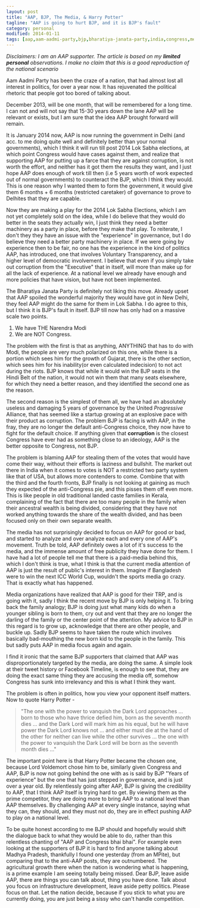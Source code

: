 ```yaml
---
layout: post
title: "AAP, BJP, The Media, & Harry Potter"
tagline: "AAP is going to hurt BJP, and it is BJP's fault"
category: personal
modified: 2014-01-11
tags: [aap,aam-aadmi-party,bjp,bharatiya-janata-party,india,congress,media,paid-media,news,harry-potter,voldemort]
---
```


*Disclaimers: I am an AAP supporter. The article is based on my __limited personal__ observations. I make no claim that this is a good reproduction of the national scenario*

Aam Aadmi Party has been the craze of a nation, that had almost lost all interest in politics, for over a year now. It has rejuvenated the political rhetoric that people got too bored of talking about. 

December 2013, will be one month, that will be remembered for a long time. I can not and will not say that 15-30 years down the lane AAP will be relevant or exists, but I am sure that the idea AAP brought forward will remain.

It is January 2014 now, AAP is now running the government in Delhi (and acc. to me doing quite well and definitely better than your normal governments), which I think it will run till post 2014 Lok Sabha elections, at which point Congress would have cases against them, and realize that supporting AAP for putting up a farce that they are against corruption, is not worth the effort, and neither has it got them the results they want, and I just hope AAP does enough of work till then (i.e 5 years worth of work expected out of normal governments) to counteract the BJP, which I think they would. This is one reason why I wanted them to form the government, it would give them 6 months + 6 months (restricted caretaker) of governance to prove to Delhites that they are capable.

Now they are making a play for the 2014 Lok Sabha Elections, which I am not yet completely sold on the idea, while I do believe that they would do better in the seats they actually win, I just think they need a better machinery as a party in place, before they make that play. To reiterate, I don't they they have an issue with the "experience" in governance, but I do believe they need a better party machinery in place. If we were going by experience then to be fair, no one has the experience in the kind of politics AAP, has introduced, one that involves Voluntary Transparency, and a higher level of democratic involvement. I believe that even if you simply take out corruption from the "Executive" that in itself, will more than make up for all the lack of experience. At a national level we already have enough and more policies that have vision, but have not been implemented. 

The Bharatiya Janata Party is definitely not liking this move. Already upset that AAP spoiled the wonderful majority they would have got in New Delhi, they feel AAP might do the same for them in Lok Sabha. I do agree to this, but I think it is BJP's fault in itself. BJP till now has only had on a massive scale two points.

1. We have THE Narendra Modi
2. We are NOT Congress.

The problem with the first is that as anything, ANYTHING that has to do with Modi, the people are very much polarized on this one, while there is a portion which sees him for the growth of Gujarat, there is the other section, which sees him for his inability(or even calculated indecision) to not act during the riots. BJP knows that while it would win the BJP seats in the Hindi Belt of the nation, it would not win them that many seats elsewhere, for which they need a better reason, and they identified the second one as the reason. 

The second reason is the simplest of them all, we have had an absolutely useless and damaging 5 years of governance by the United *Progressive* Alliance, that has seemed like a startup growing at an explosive pace with their product as corruption. The problem BJP is facing is with AAP, in the fray, they are no longer the default anti-Congress choice, they now have to fight for the default choice. If anything given that **corruption** is the closest Congress have ever had as something close to an ideology, AAP is the better opposite to Congress, not BJP. 
 
The problem is blaming AAP for stealing them of the votes that would have come their way, without their efforts is laziness and bullshit. The market out there in India when it comes to votes is NOT a restricted two party system like that of USA, but allows more contenders to come. Combine that with the third and the fourth fronts, BJP finally is not looking at gaining as much they expected of the anti-Congress pie, and this pisses them off even more. This is like people in old traditional landed caste families in Kerala, complaining of the fact that there are too many people in the family when their ancestral wealth is being divided, considering that they have not worked anything towards the share of the wealth divided, and has been focused only on their own separate wealth. 

The media has not surprisingly decided to focus on AAP for good or bad, and started to analyze and over analyze each and every one of AAP's movement. Truth be told, AAP definitely owes a lot of it's success to the media, and the immense amount of free publicity they have done for them. I have had a lot of people tell me that there is a paid-media behind this, which I don't think is true, what I think is that the current media attention of AAP is just the result of public's interest in them. Imagine if Bangladesh were to win the next ICC World Cup, wouldn't the sports media go crazy. That is exactly what has happened.

Media organizations have realized that AAP is good for their TRP, and is going with it, sadly I think the recent move by BJP is only helping it. To bring back the family analogy; BJP is doing just what many kids do when a younger sibling is born to them, cry out and vent that they are no longer the darling of the family or the center point of the attention. My advice to BJP in this regard is to grow up, acknowledge that there are other people, and buckle up. Sadly BJP seems to have taken the route which involves basically bad-mouthing the new born kid to the people in the family. This but sadly puts AAP in media focus again and again. 

I find it ironic that the same BJP supporters that claimed that AAP was disproportionately targeted by the media, are doing the same. A simple look at their tweet history or Facebook Timeline, is enough to see that, they are doing the exact same thing they are accusing the media off, somehow Congress has sunk into irrelevancy and this is what I think they want. 

The problem is often in politics, how you view your opponent itself matters. Now to quote Harry Potter - 

> "The one with the power to vanquish the Dark Lord approaches ... born to those who have thrice defied him, born as the seventh month dies ... and the Dark Lord will mark him as his equal, but he will have power the Dark Lord knows not ... and either must die at the hand of the other for neither can live while the other survives ... the one with the power to vanquish the Dark Lord will be born as the seventh month dies ..."

The important point here is that Harry Potter became the chosen one, because Lord Voldemort chose him to be, similarly given Congress and AAP, BJP is now not going behind the one with as is said by BJP "Years of experience" but the one that has just stepped in governance, and is just over a year old. By relentlessly going after AAP, BJP is giving the credibility to AAP, that I think AAP itself is trying hard to get. By viewing them as the prime competitor, they are doing more to bring AAP to a national level than AAP themselves. By challenging AAP at every single instance, saying what they can, they should, and they must not do, they are in effect pushing AAP to play on a national level. 

To be quite honest according to me BJP should and hopefully would shift the dialogue back to what they would be able to do, rather than this relentless chanting of "AAP and Congress bhai bhai". For example even looking at the supporters of BJP it is hard to find anyone talking about Madhya Pradesh, thankfully I found one yesterday (from an MPite), but comparing that to the anti-AAP posts, they are outnumbered. The agricultural growth there when the nation is wondering what is happening, is a prime example I am seeing totally being missed. Dear BJP, leave aside AAP, there are things you can talk about, thing you have done. Talk about you focus on infrastructure development, leave aside petty politics. Please focus on that. Let the nation decide, because if you stick to what you are currently doing, you are just being a sissy who can't handle competition. 